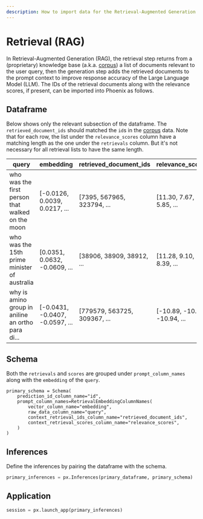 ```yaml
---
description: How to import data for the Retrieval-Augmented Generation (RAG) use case
---
```


# Retrieval (RAG)

In Retrieval-Augmented Generation (RAG), the retrieval step returns from a (proprietary) knowledge base (a.k.a. [corpus](corpus-data.md)) a list of documents relevant to the user query, then the generation step adds the retrieved documents to the prompt context to improve response accuracy of the Large Language Model (LLM). The IDs of the retrieval documents along with the relevance scores, if present, can be imported into Phoenix as follows.

## Dataframe

Below shows only the relevant subsection of the dataframe. The `retrieved_document_ids` should matched the `id`s in the [corpus](corpus-data.md) data. Note that for each row, the list under the `relevance_scores` column have a matching length as the one under the `retrievals` column. But it's not necessary for all retrieval lists to have the same length.

<table><thead><tr><th width="219.33333333333331">query</th><th width="141">embedding</th><th width="216">retrieved_document_ids</th><th>relevance_scores</th></tr></thead><tbody><tr><td>who was the first person that walked on the moon</td><td>[-0.0126, 0.0039, 0.0217, ...</td><td>[7395, 567965, 323794, ...</td><td>[11.30, 7.67, 5.85, ...</td></tr><tr><td>who was the 15th prime minister of australia</td><td>[0.0351, 0.0632, -0.0609, ...</td><td>[38906, 38909, 38912, ...</td><td>[11.28, 9.10, 8.39, ...</td></tr><tr><td>why is amino group in aniline an ortho para di...</td><td>[-0.0431, -0.0407, -0.0597, ...</td><td>[779579, 563725, 309367, ...</td><td>[-10.89, -10.90, -10.94, ...</td></tr></tbody></table>

## Schema

Both the `retrievals` and `scores` are grouped under `prompt_column_names` along with the `embedding` of the `query`.

```
primary_schema = Schema(
    prediction_id_column_name="id",
    prompt_column_names=RetrievalEmbeddingColumnNames(
        vector_column_name="embedding",
        raw_data_column_name="query",
        context_retrieval_ids_column_name="retrieved_document_ids",
        context_retrieval_scores_column_name="relevance_scores",
    )
)
```

## Inferences

Define the inferences by pairing the dataframe with the schema.

```python
primary_inferences = px.Inferences(primary_dataframe, primary_schema)
```

## Application

```python
session = px.launch_app(primary_inferences)
```
